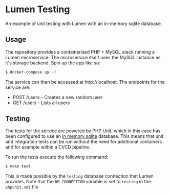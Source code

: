 # Lumen Testing
An example of unit testing with Lumen with an in-memory sqlite database.

## Usage
The repository provides a containerised PHP + MySQL stack running a Lumen microservice. The
microservice itself uses the MySQL instance as it's storage backend. Spin up the app like so:

```bash
$ docker-compose up -d
```

The service can then be accessed at http://localhost. The endpoints for the service are:

* POST /users - Creates a new random user
* GET /users - Lists all users 

## Testing
The tests for the service are powered by PHP Unit; which in this case has been configured to
use an [in memory sqlite](https://www.sqlite.org/inmemorydb.html) database. This means that unit
and integration tests can be run without the need for additional containers and for example within
a CI/CD pipeline.

To run the tests execute the following command:

```bash
$ make test
```

This is made possible by the `testing` database connection that Lumen provides. Note that the 
`DB_CONNECTION` variable is set to `testing` in the `phpunit.xml` file